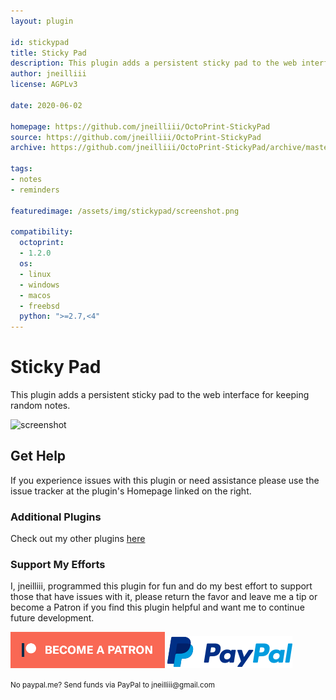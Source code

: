 ```yaml
---
layout: plugin

id: stickypad
title: Sticky Pad
description: This plugin adds a persistent sticky pad to the web interface for keeping random notes.
author: jneilliii
license: AGPLv3

date: 2020-06-02

homepage: https://github.com/jneilliii/OctoPrint-StickyPad
source: https://github.com/jneilliii/OctoPrint-StickyPad
archive: https://github.com/jneilliii/OctoPrint-StickyPad/archive/master.zip

tags:
- notes
- reminders

featuredimage: /assets/img/stickypad/screenshot.png

compatibility:
  octoprint:
  - 1.2.0
  os:
  - linux
  - windows
  - macos
  - freebsd
  python: ">=2.7,<4"
---
```


# Sticky Pad

This plugin adds a persistent sticky pad to the web interface for keeping random notes.

![screenshot](/assets/img/stickypad/screenshot.png)

## Get Help

If you experience issues with this plugin or need assistance please use the issue tracker at the plugin's Homepage linked on the right.

### Additional Plugins

Check out my other plugins [here](https://plugins.octoprint.org/by_author/#jneilliii)

### Support My Efforts
I, jneilliii, programmed this plugin for fun and do my best effort to support those that have issues with it, please return the favor and leave me a tip or become a Patron if you find this plugin helpful and want me to continue future development.

[![Patreon](/assets/img/plugins/stickypad/patreon-with-text-new.png)](https://www.patreon.com/jneilliii) [![paypal](/assets/img/plugins/stickypad/paypal-with-text.png)](https://paypal.me/jneilliii)

<small>No paypal.me? Send funds via PayPal to jneilliii&#64;gmail&#46;com</small>